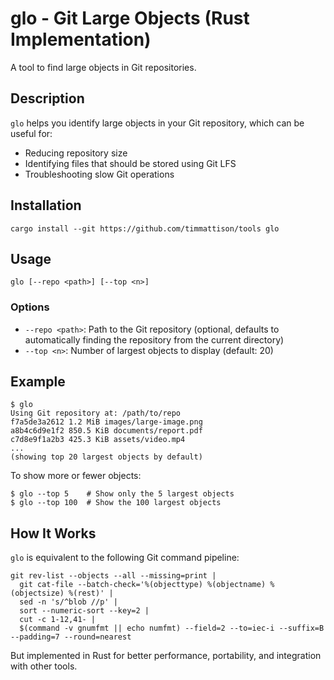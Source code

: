 # glo - Git Large Objects (Rust Implementation)

A tool to find large objects in Git repositories.

## Description

`glo` helps you identify large objects in your Git repository, which can be useful for:
- Reducing repository size
- Identifying files that should be stored using Git LFS
- Troubleshooting slow Git operations

## Installation

```
cargo install --git https://github.com/timmattison/tools glo
```

## Usage

```
glo [--repo <path>] [--top <n>]
```

### Options

- `--repo <path>`: Path to the Git repository (optional, defaults to automatically finding the repository from the current directory)
- `--top <n>`: Number of largest objects to display (default: 20)

## Example

```
$ glo
Using Git repository at: /path/to/repo
f7a5de3a2612 1.2 MiB images/large-image.png
a8b4c6d9e1f2 850.5 KiB documents/report.pdf
c7d8e9f1a2b3 425.3 KiB assets/video.mp4
...
(showing top 20 largest objects by default)
```

To show more or fewer objects:

```
$ glo --top 5    # Show only the 5 largest objects
$ glo --top 100  # Show the 100 largest objects
```

## How It Works

`glo` is equivalent to the following Git command pipeline:

```
git rev-list --objects --all --missing=print |
  git cat-file --batch-check='%(objecttype) %(objectname) %(objectsize) %(rest)' |
  sed -n 's/^blob //p' |
  sort --numeric-sort --key=2 |
  cut -c 1-12,41- |
  $(command -v gnumfmt || echo numfmt) --field=2 --to=iec-i --suffix=B --padding=7 --round=nearest
```

But implemented in Rust for better performance, portability, and integration with other tools.